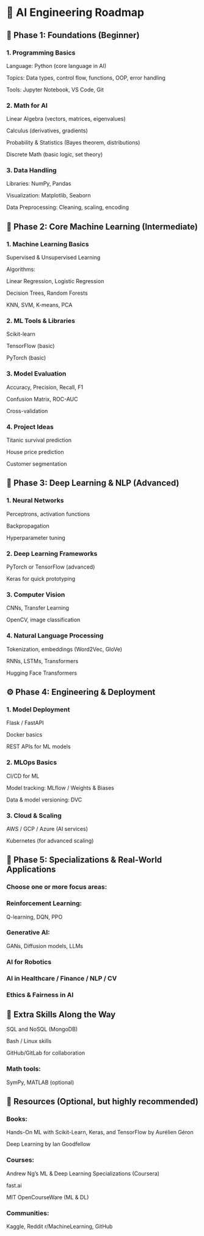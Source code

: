 <h1>🧭 AI Engineering Roadmap</h1>

<h2>🧱 Phase 1: Foundations (Beginner)</h2>

<h3>1. Programming Basics</h3>

Language: Python (core language in AI)

Topics: Data types, control flow, functions, OOP, error handling

Tools: Jupyter Notebook, VS Code, Git

<h3>2. Math for AI</h3>

Linear Algebra (vectors, matrices, eigenvalues)

Calculus (derivatives, gradients)

Probability & Statistics (Bayes theorem, distributions)

Discrete Math (basic logic, set theory)

<h3>3. Data Handling</h3>

Libraries: NumPy, Pandas

Visualization: Matplotlib, Seaborn

Data Preprocessing: Cleaning, scaling, encoding

<h2>🧠 Phase 2: Core Machine Learning (Intermediate)</h2>

<h3>1. Machine Learning Basics</h3>

Supervised & Unsupervised Learning

Algorithms:

Linear Regression, Logistic Regression

Decision Trees, Random Forests

KNN, SVM, K-means, PCA

<h3>2. ML Tools & Libraries</h3>

Scikit-learn

TensorFlow (basic)

PyTorch (basic)

<h3>3. Model Evaluation</h3>

Accuracy, Precision, Recall, F1

Confusion Matrix, ROC-AUC

Cross-validation

<h3>4. Project Ideas</h3>

Titanic survival prediction

House price prediction

Customer segmentation

<h2> 🧠 Phase 3: Deep Learning & NLP (Advanced) </h2>

<h3>1. Neural Networks</h3>

Perceptrons, activation functions

Backpropagation

Hyperparameter tuning

<h3>2. Deep Learning Frameworks</h3>

PyTorch or TensorFlow (advanced)

Keras for quick prototyping

<h3>3. Computer Vision</h3>

CNNs, Transfer Learning

OpenCV, image classification

<h3>4. Natural Language Processing</h3>

Tokenization, embeddings (Word2Vec, GloVe)

RNNs, LSTMs, Transformers

Hugging Face Transformers

<h2> ⚙️ Phase 4: Engineering & Deployment </h2>
<h3>1. Model Deployment</h3>

Flask / FastAPI

Docker basics

REST APIs for ML models

<h3>2. MLOps Basics</h3>

CI/CD for ML

Model tracking: MLflow / Weights & Biases

Data & model versioning: DVC

<h3>3. Cloud & Scaling</h3>

AWS / GCP / Azure (AI services)

Kubernetes (for advanced scaling)

<h2> 🧠 Phase 5: Specializations & Real-World Applications </h2>
<h3>Choose one or more focus areas:</h3>

<h3>Reinforcement Learning:</h3> Q-learning, DQN, PPO

<h3>Generative AI:</h3> GANs, Diffusion models, LLMs

<h3>AI for Robotics</h3>

<h3>AI in Healthcare / Finance / NLP / CV</h3>

<h3>Ethics & Fairness in AI</h3>

<h2>🧰 Extra Skills Along the Way</h2>
SQL and NoSQL (MongoDB)

Bash / Linux skills

GitHub/GitLab for collaboration

<h3>Math tools:</h3> SymPy, MATLAB (optional)

<h2>📘 Resources (Optional, but highly recommended)</h2>
<h3>Books:</h3>

Hands-On ML with Scikit-Learn, Keras, and TensorFlow by Aurélien Géron

Deep Learning by Ian Goodfellow

<h3>Courses:</h3>

Andrew Ng’s ML & Deep Learning Specializations (Coursera)

fast.ai

MIT OpenCourseWare (ML & DL)

<h3>Communities:</h3> Kaggle, Reddit r/MachineLearning, GitHub
